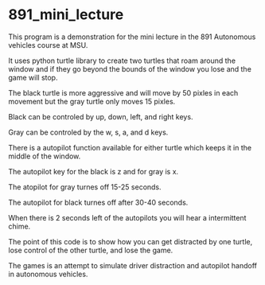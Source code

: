 # 891_mini_lecture

This program is a demonstration for the mini lecture in the 891 Autonomous vehicles course at MSU.

It uses python turtle library to create two turtles that roam around the window and if they go beyond the bounds of the window you lose and the game will stop.

The black turtle is more aggressive and will move by 50 pixles in each movement but the gray turtle only moves 15 pixles.

Black can be controled by up, down, left, and right keys.

Gray can be controled by the w, s, a, and d keys.

There is a autopilot function available for either turtle which keeps it in the middle of the window.

The autopilot key for the black  is z and for gray is x.

The atopilot for gray turnes off 15-25 seconds.

The autopilot for black turnes off after 30-40 seconds.

When there is 2 seconds left of the autopilots you will hear a intermittent chime.

The point of this code is to show how you can get distracted by one turtle, lose control of the other turtle, and lose the game.

The games is an attempt to simulate driver distraction and autopilot handoff in autonomous vehicles.
